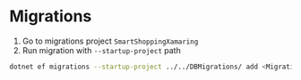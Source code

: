 ﻿# Migrations
1. Go to migrations project `SmartShoppingXamaring`
2. Run migration with `--startup-project` path
```sh
dotnet ef migrations --startup-project ../../DBMigrations/ add <Migration Name>
```